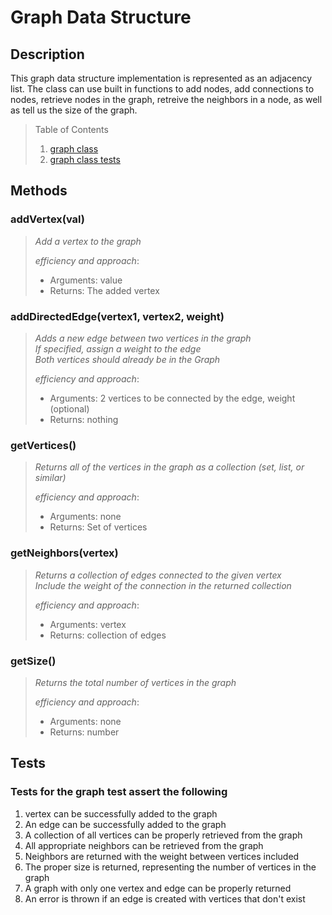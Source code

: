 # Graph Data Structure

## Description

This graph data structure implementation is represented as an adjacency list.  The class can use built in functions to add nodes, add connections to nodes, retrieve nodes in the graph, retreive the neighbors in a node, as well as tell us the size of the graph.

>Table of Contents
>
> 1. [graph class](./graph.js)
> 2. [graph class tests](./__tests__/graph.test.js)  

## Methods

### **addVertex(val)**

> *Add a vertex to the graph*
>
> *efficiency and approach*:
>
> - Arguments: value
> - Returns: The added vertex

### **addDirectedEdge(vertex1, vertex2, weight)**

> *Adds a new edge between two vertices in the graph*  
> *If specified, assign a weight to the edge*  
> *Both vertices should already be in the Graph*
>
> *efficiency and approach*:
>
> - Arguments: 2 vertices to be connected by the edge, weight (optional)
> - Returns: nothing

### **getVertices()**

> *Returns all of the vertices in the graph as a collection (set, list, or similar)*
>
> *efficiency and approach*:
>
> - Arguments: none
> - Returns: Set of vertices

### **getNeighbors(vertex)**

> *Returns a collection of edges connected to the given vertex*  
> *Include the weight of the connection in the returned collection*
>
> *efficiency and approach*:
>
> - Arguments: vertex
> - Returns: collection of edges

### **getSize()**

> *Returns the total number of vertices in the graph*
>
> *efficiency and approach*:
>
> - Arguments: none
> - Returns: number

## Tests

### Tests for the graph test assert the following

1. vertex can be successfully added to the graph
2. An edge can be successfully added to the graph
3. A collection of all vertices can be properly retrieved from the graph
4. All appropriate neighbors can be retrieved from the graph
5. Neighbors are returned with the weight between vertices included
6. The proper size is returned, representing the number of vertices in the graph
7. A graph with only one vertex and edge can be properly returned
8. An error is thrown if an edge is created with vertices that don't exist
